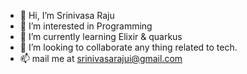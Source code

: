 - 👋 Hi, I’m Srinivasa Raju
- 👀 I’m interested in Programming 
- 🌱 I’m currently learning Elixir & quarkus
- 💞️ I’m looking to collaborate any thing related to tech.
- 📫 mail me at srinivasarajui@gmail.com

<!---
srinivasarajui/srinivasarajui is a ✨ special ✨ repository because its `README.md` (this file) appears on your GitHub profile.
You can click the Preview link to take a look at your changes.
--->

